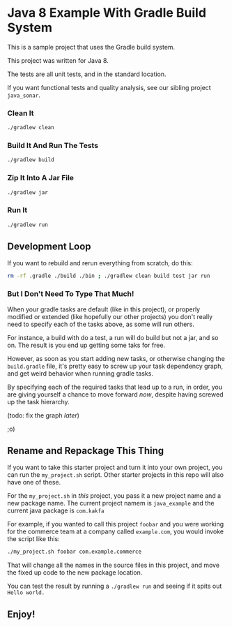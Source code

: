 # Java 8 Example With Gradle Build System

This is a sample project that uses the Gradle build system.

This project was written for Java 8.

The tests are all unit tests, and in the standard location.

If you want functional tests and quality analysis, see our sibling project `java_sonar`. 

### Clean It

```bash
./gradlew clean
```

### Build It And Run The Tests

```bash
./gradlew build 
```

### Zip It Into A Jar File 

```bash
./gradlew jar
```

### Run It

```bash
./gradlew run
```

## Development Loop

If you want to rebuild and rerun everything from scratch, do this:

```bash
rm -rf .gradle ./build ./bin ; ./gradlew clean build test jar run
```

### But I Don't Need To Type That Much!
When your gradle tasks are default (like in this project),
or properly modified or extended (like hopefully our other projects)
you don't really need to specify each of the tasks above, as some
will run others.

For instance, a build with do a test, a run will do build but not a jar,
and so on. The result is you end up getting some taks for free.

However, as soon as you start adding new tasks, or otherwise changing the
`build.gradle` file, it's pretty easy to screw up your task dependency graph,
and get weird behavior when running gradle tasks.

By specifying each of the required tasks that lead up to a run, in order,
you are giving yourself a chance to move forward _now_, despite having
screwed up the task hierarchy.

(todo: fix the graph _later_)

;o)

## Rename and Repackage This Thing

If you want to take this starter project and turn it into your own project,
you can run the `my_project.sh` script. Other starter projects in this repo
will also have one of these.

For the `my_project.sh` in _this_ project, you pass it a new project name and
a new package name. The current project namem is `java_example` and the current
java package is `com.kakfa`

For example, if you wanted to call this project `foobar` and you were working for
the commerce team at a company called `example.com`, you would invoke the script
like this:

```bash
./my_project.sh foobar com.example.commerce
```

That will change all the names in the source files in this project,
and move the fixed up code to the new package location.

You can test the result by running a `./gradlew run` and seeing if it spits out `Hello world.`


## Enjoy!

